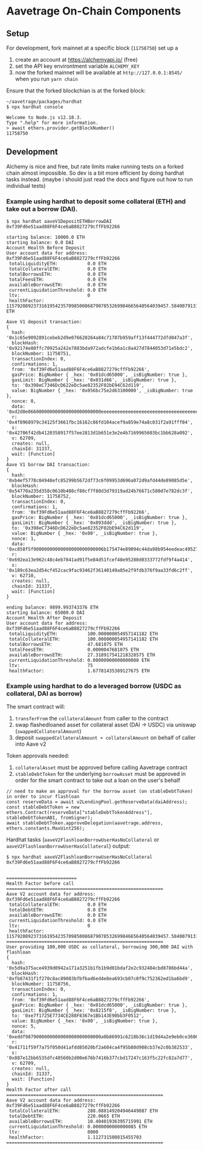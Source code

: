 # Aavetrage On-Chain Components

## Setup

For development, fork mainnet at a specific block (`11758750`) set up a 

1) create an account at https://alchemyapi.io/ (free)
2) set the API key environtment variable `ALCHEMY_KEY`
3) now the forked mainnet will be available at `http://127.0.0.1:8545/` when you run `yarn chain`

Ensure that the forked blockchian is at the forked block:
```
~/aavetrage/packages/hardhat
$ npx hardhat console

Welcome to Node.js v12.18.3.
Type ".help" for more information.
> await ethers.provider.getBlockNumber()
11758750
```

## Development

Alchemy is nice and free, but rate limits make running tests on a forked chain
almost impossible. So dev is a bit more efficient by doing hardhat tasks instead.
(maybe i should just read the docs and figure out how to run individual tests)


### Example using hardhat to deposit some collateral (ETH) and take out a borrow (DAI).
```
$ npx hardhat aaveV1DepositETHBorrowDAI 0xf39Fd6e51aad88F6F4ce6aB8827279cffFb92266

starting balance: 10000.0 ETH
starting balance: 0.0 DAI
Account Health Before Deposit
User account data for address: 0xf39Fd6e51aad88F6F4ce6aB8827279cffFb92266
 totalLiquidityETH:           0.0 ETH
 totalCollateralETH:          0.0 ETH
 totalBorrowsETH:             0.0 ETH
 totalFeesETH:                0.0 ETH
 availableBorrowsETH:         0.0 ETH
 currentLiquidationThreshold: 0.0 ETH
 ltv:                         0
 healthFactor:                115792089237316195423570985008687907853269984665640564039457.584007913129639935 ETH

Aave V1 deposit transaction:
{
  hash: '0x1c65e9092891cebeb2d9e076620264a84c71707b959aff13f444772dfd047a3f',
  blockHash: '0x92174e80ffc70925a242e7883bda972adcfe1b6a1c8a427d7844053d71e5bdc2',
  blockNumber: 11758751,
  transactionIndex: 0,
  confirmations: 1,
  from: '0xf39Fd6e51aad88F6F4ce6aB8827279cffFb92266',
  gasPrice: BigNumber { _hex: '0x01dcd65000', _isBigNumber: true },
  gasLimit: BigNumber { _hex: '0x031d66', _isBigNumber: true },
  to: '0x398eC7346DcD622eDc5ae82352F02bE94C62d119',
  value: BigNumber { _hex: '0x056bc75e2d63100000', _isBigNumber: true },
  nonce: 0,
  data: '0xd2d0e066000000000000000000000000eeeeeeeeeeeeeeeeeeeeeeeeeeeeeeeeeeeeeeee0000000000000000000000000000000000000000000000056bc75e2d631000000000000000000000000000000000000000000000000000000000000000000000',
  r: '0x4f8968979c34125f3661fbc16162c86fd104acef9a859e74a8c031f2a91fff04',
  s: '0x42706f42db4120358917f57ee2813d1b651e3e2e4b7169965603bc1bb628a092',
  v: 62709,
  creates: null,
  chainId: 31337,
  wait: [Function]
}
Aave V1 borrow DAI transaction:
{
  hash: '0xb4ef5778c04948efc85299b5672df73c6f09953d696a072d9afd44de89085d5e',
  blockHash: '0x54770a235d358c0610b408cf80cf7f80d3d79319ad24b76671c580d7e782dc3f',
  blockNumber: 11758752,
  transactionIndex: 0,
  confirmations: 1,
  from: '0xf39Fd6e51aad88F6F4ce6aB8827279cffFb92266',
  gasPrice: BigNumber { _hex: '0x01dcd65000', _isBigNumber: true },
  gasLimit: BigNumber { _hex: '0x093ddd', _isBigNumber: true },
  to: '0x398eC7346DcD622eDc5ae82352F02bE94C62d119',
  value: BigNumber { _hex: '0x00', _isBigNumber: true },
  nonce: 1,
  data: '0xc858f5f90000000000000000000000006b175474e89094c44da98b954eedeac495271d0f000000000000000000000000000000000000000000000dc3a8351f3d86a0000000000000000000000000000000000000000000000000000000000000000000020000000000000000000000000000000000000000000000000000000000000000',
  r: '0x692ea13e962c48c4eb7841ad91f5e84d51fcef48e95280d0333772fdf9f4a414',
  s: '0x189c63ea2d54cf452cac9fac93462f36140149a85e2f9fdb376f9aa33fd6c2ff',
  v: 62710,
  creates: null,
  chainId: 31337,
  wait: [Function]
}

ending balance: 9899.993743376 ETH
starting balance: 65000.0 DAI
Account Health After Deposit
User account data for address: 0xf39Fd6e51aad88F6F4ce6aB8827279cffFb92266
 totalLiquidityETH:           100.000000054957141182 ETH
 totalCollateralETH:          100.000000054957141182 ETH
 totalBorrowsETH:             47.681075 ETH
 totalFeesETH:                0.0000047681075 ETH
 availableBorrowsETH:         27.318917541218328575 ETH
 currentLiquidationThreshold: 0.00000000000000008 ETH
 ltv:                         75
 healthFactor:                1.67781435389127675 ETH
```

### Example using hardhat to do a leveraged borrow (USDC as collateral, DAI as borrow)

The smart contract will:

1) `transferFrom` the `collateralAmount` from caller to the contract
2) swap flashedloaned asset for collateral asset (DAI -> USDC) via uniswap (`swappedCollateralAmount`)
3) deposit `swappedCollateralAmount + collateralAmount` on behalf of caller into Aave v2


Token approvals needed:
1) `collateralAsset` must be approved before calling Aavetrage contract
2) `stableDebtToken` for the underlying `borrowAsset` must be approved in order for the smart contract to take out a loan on the user's behalf
```
// need to make an approval for the borrow asset (on stableDebtToken) in order to incur flashloan
const reserveData = await v2LendingPool.getReserveData(daiAddress);
const stableDebtToken = new ethers.Contract(reserveData["stableDebtTokenAddress"], stableDebtTokenABI, fromSigner);
await stableDebtToken.approveDelegation(aavetrage.address, ethers.constants.MaxUint256);
```

Hardhat tasks (`aaveV2FlashloanBorrowUserHasNoCollateral` or `aaveV2FlashloanBorrowUserHasCollateral`) output:
```
$ npx hardhat aaveV2FlashloanBorrowUserHasNoCollateral 0xf39Fd6e51aad88F6F4ce6aB8827279cffFb92266


==========================
Health Factor before call
==========================================================
Aave V2 account data for address: 0xf39Fd6e51aad88F6F4ce6aB8827279cffFb92266
 totalCollateralETH:          0.0 ETH
 totalDebtETH:                0.0 ETH
 availableBorrowsETH:         0.0 ETH
 currentLiquidationThreshold: 0.0 ETH
 ltv:                         0
 healthFactor:                115792089237316195423570985008687907853269984665640564039457.584007913129639935
==========================================================
User providing 100,000 USDC as collateral, borrowing 300,000 DAI with flashloan
{
  hash: '0x5d9a375ace4939d0942a171a3251b1fb1b9d01bdaf2e2c932484cbd8786bd44a',
  blockHash: '0xfb87431f1f270c8ac89083bfbfbad6ed4e8ea693cb07c0f9c752362ed1ba6bd9',
  blockNumber: 11758756,
  transactionIndex: 0,
  confirmations: 1,
  from: '0xf39Fd6e51aad88F6F4ce6aB8827279cffFb92266',
  gasPrice: BigNumber { _hex: '0x01dcd65000', _isBigNumber: true },
  gasLimit: BigNumber { _hex: '0x8215f8', _isBigNumber: true },
  to: '0xe7f1725E7734CE288F8367e1Bb143E90bb3F0512',
  value: BigNumber { _hex: '0x00', _isBigNumber: true },
  nonce: 5,
  data: '0xeddf9879000000000000000000000000a0b86991c6218b36c1d19d4a2e9eb0ce3606eb48000000000000000000000000000000000000000000000000000000174876e8000000000000000000000000006b175474e89094c44da98b954eedeac495271d0f000000000000000000000000000000000000000000003f870857a3e0e38000000000000000000000000000000000000000000000000000000000000000000001',
  r: '0x41711f59f7a75f050d41afdd85020bf2a604ca4f95b80d908cb37e2c0b382533',
  s: '0x887e12bb6535dfc40560b2d00e676b7416b377cbd17247c163f5c22fc82a7d77',
  v: 62709,
  creates: null,
  chainId: 31337,
  wait: [Function]
}
Health Factor after call
==========================================================
Aave V2 account data for address: 0xf39Fd6e51aad88F6F4ce6aB8827279cffFb92266
 totalCollateralETH:          288.088149204946449887 ETH
 totalDebtETH:                220.0665 ETH
 availableBorrowsETH:         10.40401936395715991 ETH
 currentLiquidationThreshold: 0.0000000000000085 ETH
 ltv:                         8000
 healthFactor:                1.112731500815455703
==========================================================
```